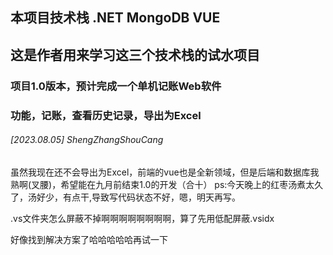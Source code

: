 ## 本项目技术栈 .NET MongoDB VUE
## 这是作者用来学习这三个技术栈的试水项目

### 项目1.0版本，预计完成一个单机记账Web软件
### 功能，记账，查看历史记录，导出为Excel

###### [2023.08.05] ShengZhangShouCang
虽然我现在还不会导出为Excel，前端的vue也是全新领域，但是后端和数据库我熟啊(叉腰)，希望能在九月前结束1.0的开发（合十）
ps:今天晚上的红枣汤煮太久了，汤好少，有点干,导致写代码状态不好，嗯，明天再写。

.vs文件夹怎么屏蔽不掉啊啊啊啊啊啊啊啊，算了先用低配屏蔽.vsidx

好像找到解决方案了哈哈哈哈哈再试一下
